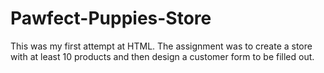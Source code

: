 # Pawfect-Puppies-Store
This was my first attempt at HTML. The assignment was to create a store with at least 10 products and then design a customer form to be filled out.
